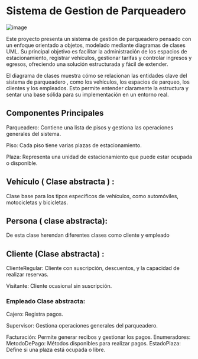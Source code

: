 # Sistema de Gestion de Parqueadero
![image](https://github.com/user-attachments/assets/194c9c30-20ac-45c6-b3ee-66a2d188d5f3)


Este proyecto presenta un sistema de gestión de parqueadero pensado con un enfoque orientado a objetos, modelado mediante diagramas de clases UML. 
Su principal objetivo es facilitar la administración de los espacios de estacionamiento, registrar vehículos, gestionar tarifas y controlar ingresos y egresos, ofreciendo una solución estructurada y fácil de extender.

El diagrama de clases muestra cómo se relacionan las entidades clave del sistema de parqueadero , como los vehículos, los espacios de parqueo, los clientes y los empleados. Esto permite entender claramente la estructura y sentar una base sólida para su implementación en un entorno real.

## Componentes Principales
Parqueadero: Contiene una lista de pisos y gestiona las operaciones generales del sistema.

Piso: Cada piso tiene varias plazas de estacionamiento.

Plaza: Representa una unidad de estacionamiento que puede estar ocupada o disponible.

## Vehículo ( Clase abstracta ) :

Clase base para los tipos específicos de vehículos, como automóviles, motocicletas y bicicletas.
## Persona ( clase abstracta):

De esta clase herendan diferentes clases como cliente y empleado

## Cliente (Clase abstracta) :
ClienteRegular: Cliente con suscripción, descuentos, y la capacidad de realizar reservas.

Visitante: Cliente ocasional sin suscripción.

### Empleado Clase abstracta:

Cajero: Registra pagos.

Supervisor: Gestiona operaciones generales del parqueadero.

Facturación: Permite generar recibos y gestionar los pagos.
Enumeradores:
MetodoDePago: Métodos disponibles para realizar pagos.
EstadoPlaza: Define si una plaza está ocupada o libre.

